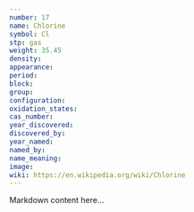 ```yaml
---
number: 17
name: Chlorine
symbol: Cl
stp: gas
weight: 35.45
density:
appearance:
period:
block:
group:
configuration:
oxidation_states:
cas_number:
year_discovered:
discovered_by:
year_named:
named_by:
name_meaning:
image:
wiki: https://en.wikipedia.org/wiki/Chlorine
---
```


Markdown content here...

